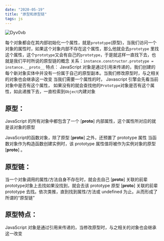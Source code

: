 ```yaml
---
date: "2020-05-19"
title: "原型和原型链"
tags: js
---
```


![Dyv0vb](https://cdn.jsdelivr.net/gh/funnyPan/pics@master/uPic/Dyv0vb.jpg)

每个对象都会在其内部初始化⼀个属性，就是```prototype```(原型)，当我们访问⼀个对象的属性时，如果这个对象内部不存在这个属性，那么他就会去```prototype``` ⾥找这个属性，这个```prototype```⼜会有⾃⼰的```prototype```，于是就这样⼀直找下去，也就是我们平时所说的原型链的概念
关系：```instance.constructor.prototype = instance.__proto__```
特点：
JavaScript 对象是通过引⽤来传递的，我们创建的每个新对象实体中并没有⼀份属于⾃⼰的原型副本。当我们修改原型时，与之相关的对象也会继承这⼀改变
当我们需要⼀个属性的时， Javascript 引擎会先看当前对象中是否有这个属性， 如果没有的就会查找他的```Prototype```对象是否有这个属性，如此递推下去，⼀直检索到```Object```内建对象

## 原型：
JavaScript 的所有对象中都包含了⼀个 [__proto__] 内部属性，这个属性所对应的就是该对象的原型

JavaScript的函数对象，除了原型 [__proto__] 之外，还预置了 prototype 属性
当函数对象作为构造函数创建实例时，该 prototype 属性值将被作为实例对象的原型[__proto__] 。

## 原型链：
当⼀个对象调⽤的属性/⽅法⾃身不存在时，就会去⾃⼰ [__proto__] 关联的前辈 prototype对象上去找如果没找到，就会去该 prototype 原型 [__proto__] 关联的前辈 prototype 去找。依次类推，直到找到属性/⽅法或 undefined 为⽌。从⽽形成了所谓的“原型链”

## 原型特点：
JavaScript 对象是通过引⽤来传递的，当修改原型时，与之相关的对象也会继承这⼀改变